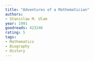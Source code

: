 ```yaml
---
title: "Adventures of a Mathematician"
authors:
- Stanislaw M. Ulam
year: 1991
goodreads: 423246
rating: 5
tags:
- Mathematics
- Biography
- History
---
```

